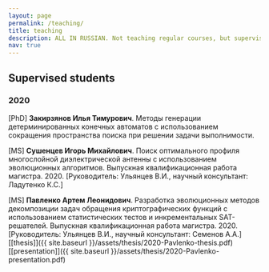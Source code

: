 ```yaml
---
layout: page
permalink: /teaching/
title: teaching 
description: ALL IN RUSSIAN. Not teaching regular courses, but supervising a lot of students.
nav: true
---
```


## Supervised students

### 2020

[PhD] __Закирзянов Илья Тимурович__.
Методы генерации детерминированных конечных автоматов с использованием 
сокращения пространства поиска при решении задачи выполнимости.

[MS] __Сушенцев Игорь Михайлович__. 
Поиск оптимального профиля многослойной диэлектрической антенны с использованием эволюционных алгоритмов.
Выпускная квалификационная работа магистра. 2020.
[Руководитель: Ульянцев В.И., научный консультант: Ладутенко К.С.]

[MS] __Павленко Артем Леонидович__.
Разработка эволюционных методов декомпозиции задач обращения криптографических 
функций с использованием статистических тестов и инкрементальных SAT-решателей.
Выпускная квалификационная работа магистра. 2020.
[Руководитель: Ульянцев В.И., научный консультант: Семенов А.А.]
[[thesis]]({{ site.baseurl }}/assets/thesis/2020-Pavlenko-thesis.pdf)
[[presentation]]({{ site.baseurl }}/assets/thesis/2020-Pavlenko-presentation.pdf)


